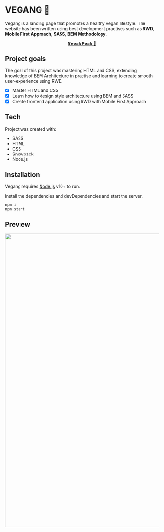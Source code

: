 # VEGANG 🌱

Vegang is a landing page that promotes a healthy vegan lifestyle. The website has been written using best development practises such as **RWD**, **Mobile First Approach**, **SASS**, **BEM Methodology**.

<p align="center"><strong><a href="#Preview">Sneak Peak 👀</a></strong></p>

## Project goals

The goal of this project was mastering HTML and CSS, extending knowledge of BEM Architecture in practise and learning to create smooth user-experience using RWD.

- [x] Master HTML and CSS
- [x] Learn how to design style architecture using BEM and SASS
- [x] Create frontend application using RWD with Mobile First Approach

## Tech

Project was created with:

- SASS
- HTML
- CSS
- Snowpack
- Node.js

## Installation

Vegang requires [Node.js](https://nodejs.org/) v10+ to run.

Install the dependencies and devDependencies and start the server.

```sh
npm i
npm start
```

## Preview

<img src="https://github.com/zarinacodes/vegang/blob/main/.github/desktop-screenshot.png" align="center" width="960px"/>
